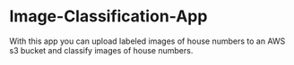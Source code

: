 # Image-Classification-App
With this app you can upload labeled images of house numbers to an AWS s3 bucket and classify images of house numbers.
